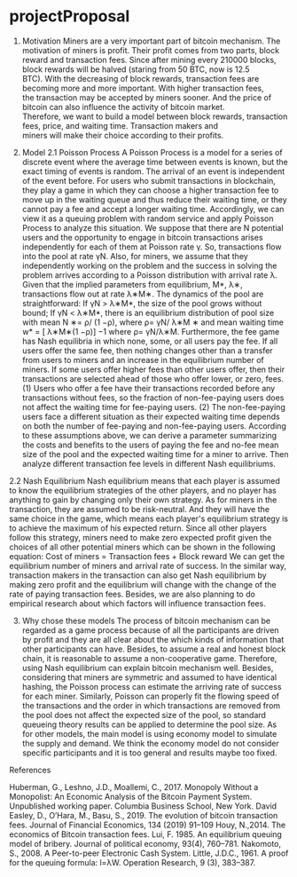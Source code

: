 # projectProposal


1.	Motivation
Miners are a very important part of bitcoin mechanism. The motivation of miners is profit. Their profit comes from two parts, block <br> reward and transaction fees. Since after mining every 210000 blocks, block rewards will be halved (staring from 50 BTC, now is 12.5   <br> BTC). With the decreasing of block rewards, transaction fees are becoming more and more important. With higher transaction fees,  <br>  the transaction may be accepted by miners sooner. And the price of bitcoin can also influence the activity of bitcoin market. <br>  Therefore, we want to build a model between block rewards, transaction fees, price, and waiting time. Transaction makers and  <br> miners will make their choice according to their profits.

2.	Model
2.1	Poisson Process
A Poisson Process is a model for a series of discrete event where the average time between events is known, but the exact timing of events is random. The arrival of an event is independent of the event before.
For users who submit transactions in blockchain, they play a game in which they can choose a higher transaction fee to move up in the waiting queue and thus reduce their waiting time, or they cannot pay a fee and accept a longer waiting time. Accordingly, we can view it as a queuing problem with random service and apply Poisson Process to analyze this situation. We suppose that there are N potential users and the opportunity to engage in bitcoin transactions arises independently for each of them at Poisson rate γ. So, transactions flow into the pool at rate γN.
Also, for miners, we assume that they independently working on the problem and the success in solving the problem arrives according to a Poisson distribution with arrival rate λ. Given that the implied parameters from equilibrium, M*, λ∗, transactions flow out at rate λ∗M∗.
The dynamics of the pool are straightforward:
If γN > λ∗M*, the size of the pool grows without bound;
If γN < λ∗M*, there is an equilibrium distribution of pool size with mean N ∗= ρ/ (1 −ρ), where ρ= γN/ λ∗M ∗ and mean waiting time w* = [ λ∗M∗(1 −ρ)] −1 where ρ= γN/λ∗M.
Furthermore, the fee game has Nash equilibria in which none, some, or all users pay the fee. If all users offer the same fee, then nothing changes other than a transfer from users to miners and an increase in the equilibrium number of miners. If some users offer higher fees than other users offer, then their transactions are selected ahead of those who offer lower, or zero, fees. 
(1)	Users who offer a fee have their transactions recorded before any transactions without fees, so the fraction of non-fee-paying users does not affect the waiting time for fee-paying users. 
(2)	The non-fee-paying users face a different situation as their expected waiting time depends on both the number of fee-paying and non-fee-paying users.
According to these assumptions above, we can derive a parameter summarizing the costs and benefits to the users of paying the fee and no-fee mean size of the pool and the expected waiting time for a miner to arrive. Then analyze different transaction fee levels in different Nash equilibriums.

2.2 Nash Equilibrium
Nash equilibrium means that each player is assumed to know the equilibrium strategies of the other players, and no player has anything to gain by changing only their own strategy. 
As for miners in the transaction, they are assumed to be risk-neutral. And they will have the same choice in the game, which means each player's equilibrium strategy is to achieve the maximum of his expected return. Since all other players follow this strategy, miners need to make zero expected profit given the choices of all other potential miners which can be shown in the following equation:
Cost of miners = Transaction fees + Block reward
We can get the equilibrium number of miners and arrival rate of success.
In the similar way, transaction makers in the transaction can also get Nash equilibrium by making zero profit and the equilibrium will change with the change of the rate of paying transaction fees.
Besides, we are also planning to do empirical research about which factors will influence transaction fees.

3.	Why chose these models
The process of bitcoin mechanism can be regarded as a game process because of all the participants are driven by profit and they are all clear about the which kinds of information that other participants can have. Besides, to assume a real and honest block chain, it is reasonable to assume a non-cooperative game. Therefore, using Nash equilibrium can explain bitcoin mechanism well.
Besides, considering that miners are symmetric and assumed to have identical hashing, the Poisson process can estimate the arriving rate of success for each miner. Similarly, Poisson can properly fit the flowing speed of the transactions and the order in which transactions are removed from the pool does not affect the expected size of the pool, so standard queueing theory results can be applied to determine the pool size.
As for other models, the main model is using economy model to simulate the supply and demand. We think the economy model do not consider specific participants and it is too general and results maybe too fixed.





References

Huberman, G., Leshno, J.D., Moallemi, C., 2017. Monopoly Without a Monopolist: An Economic Analysis of the Bitcoin Payment System. Unpublished working paper. Columbia Business School, New York.
David Easley, D., O’Hara, M., Basu, S., 2019. The evolution of bitcoin transaction fees. Journal of Financial Economics, 134 (2019) 91–109
Houy, N.,2014. The economics of Bitcoin transaction fees. 
Lui, F. 1985. An equilibrium queuing model of bribery. Journal of political economy, 93(4), 760–781.
Nakomoto, S., 2008. A Peer-to-peer Electronic Cash System. 
Little, J.D.C., 1961. A proof for the queuing formula: l=λW. Operation Research, 9 (3), 383–387.

